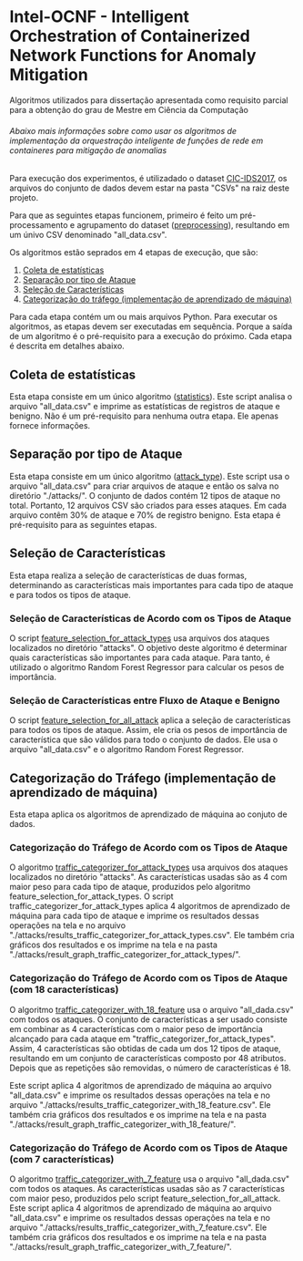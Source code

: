 # Intel-OCNF - Intelligent Orchestration of Containerized Network Functions for Anomaly Mitigation
Algoritmos utilizados para dissertação apresentada  como  requisito  parcial para a obtenção do grau de Mestre em Ciência da Computação
###### Abaixo mais informações sobre como usar os algoritmos de implementação da orquestração inteligente de funções de rede em containeres para mitigação de anomalias

Para execução dos experimentos, é utilizadado o dataset [CIC-IDS2017](https://www.unb.ca/cic/datasets/ids-2017.html), os arquivos do conjunto de dados devem estar na pasta "CSVs" na raiz deste projeto.

Para que as seguintes etapas funcionem, primeiro é feito um pré-processamento e agrupamento do dataset ([preprocessing](./preprocessing.ipynb)), resultando em um únivo CSV denominado "all_data.csv".

Os algoritmos estão seprados em 4 etapas de execução, que são:
1. [Coleta de estatísticas](#coleta-de-estatísticas)
2. [Separação por tipo de Ataque](#Separação-por-tipo-de-Ataque)
3. [Seleção de Características](#Seleção-de-Características)
4. [Categorização do tráfego (implementação de aprendizado de máquina)](#Categorização-do-tráfego-(implementação-de-aprendizado-de-máquina))


Para cada etapa contém um ou mais arquivos Python. Para executar os algoritmos, as etapas devem ser executadas em sequência. Porque a saída de um algoritmo é o pré-requisito para a execução do próximo. Cada etapa é descrita em detalhes abaixo.

## Coleta de estatísticas
Esta etapa consiste em um único algoritmo ([statistics](./statistics.ipynb)). Este script analisa o arquivo "all_data.csv" e imprime as estatísticas de registros de ataque e benigno. Não é um pré-requisito para nenhuma outra etapa. Ele apenas fornece informações.

## Separação por tipo de Ataque
Esta etapa consiste em um único algoritmo ([attack_type](./attack_type.ipynb)). Este script usa o arquivo "all_data.csv" para criar arquivos de ataque e então os salva no diretório "./attacks/". O conjunto de dados contém 12 tipos de ataque no total. Portanto, 12 arquivos CSV são criados para esses ataques. Em cada arquivo contêm 30% de ataque e 70% de registro benigno. Esta etapa é pré-requisito para as seguintes etapas.

## Seleção de Características
Esta etapa realiza a seleção de características de duas formas, determinando as características mais importantes para cada tipo de ataque e para todos os tipos de ataque.

### Seleção de Características de Acordo com os Tipos de Ataque

O script [feature_selection_for_attack_types](./feature_selection_for_attack_types.ipynb) usa arquivos dos ataques localizados no diretório "attacks". O objetivo deste algoritmo é determinar quais características são importantes para cada ataque. Para tanto, é utilizado o algoritmo Random Forest Regressor para calcular os pesos de importância.

### Seleção de Características entre Fluxo de Ataque e Benigno
O script [feature_selection_for_all_attack](./feature_selection_for_all_attack.ipynb) 
 aplica a seleção de características para todos os tipos de ataque. Assim, ele cria os pesos de importância de característica que são válidos para todo o conjunto de dados. Ele usa o arquivo "all_data.csv" e o algoritmo Random Forest Regressor. 

## Categorização do Tráfego (implementação de aprendizado de máquina)
Esta etapa aplica os algoritmos de aprendizado de máquina ao conjuto de dados.

### Categorização do Tráfego de Acordo com os Tipos de Ataque
O algoritmo [traffic_categorizer_for_attack_types](./traffic_categorizer_for_attack_types.ipynb) usa arquivos dos ataques localizados no diretório "attacks".
As características usadas ​​são as 4 com maior peso para cada tipo de ataque, produzidos pelo algoritmo feature_selection_for_attack_types. O script traffic_categorizer_for_attack_types aplica 4 algoritmos de aprendizado de máquina para cada tipo de ataque e imprime os resultados dessas operações na tela e no arquivo "./attacks/results_traffic_categorizer_for_attack_types.csv". Ele também cria gráficos dos resultados e os imprime na tela e na pasta "./attacks/result_graph_traffic_categorizer_for_attack_types/".

### Categorização do Tráfego de Acordo com os Tipos de Ataque (com 18 características)
O algoritmo [traffic_categorizer_with_18_feature](./traffic_categorizer_with_18_feature.ipynb) usa o arquivo  "all_dada.csv" com todos os ataques.  O conjunto de características a ser usado consiste em combinar as 4 características com o maior peso de importância alcançado para cada ataque em "traffic_categorizer_for_attack_types". Assim, 4 características são obtidas de cada um dos 12 tipos de ataque, resultando em um conjunto de características composto por 48 atributos. Depois que as repetições são removidas, o número de características é 18.

Este script aplica 4 algoritmos de aprendizado de máquina ao arquivo "all_data.csv" e imprime os resultados dessas operações na tela e no arquivo "./attacks/results_traffic_categorizer_with_18_feature.csv". Ele também cria gráficos dos resultados e os imprime na tela e na pasta "./attacks/result_graph_traffic_categorizer_with_18_feature/".

### Categorização do Tráfego de Acordo com os Tipos de Ataque (com 7 características)
O algoritmo [traffic_categorizer_with_7_feature](./traffic_categorizer_with_7_feature.ipynb) usa o arquivo  "all_dada.csv" com todos os ataques.  As características usadas ​​são as 7 características com maior peso, produzidos pelo script feature_selection_for_all_attack.
Este script aplica 4 algoritmos de aprendizado de máquina ao arquivo "all_data.csv" e imprime os resultados dessas operações na tela e no arquivo "./attacks/results_traffic_categorizer_with_7_feature.csv". Ele também cria gráficos dos resultados e os imprime na tela e na pasta "./attacks/result_graph_traffic_categorizer_with_7_feature/".

